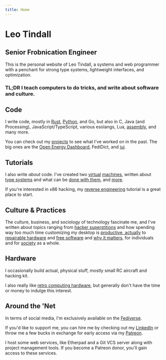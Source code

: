 ```yaml
---
title: Home
---
```


# Leo Tindall
## Senior Frobnication Engineer

This is the personal website of Leo Tindall, a systems and web programmer with a penchant
for strong type systems, lightweight interfaces, and optimization.

### TL;DR I teach computers to do tricks, and write about software and culture.

## Code

I write code, mostly in [Rust](/categories/rust), [Python](/categories/python), and Go, but also in C, Java (and Processing), JavaScript/TypeScript, various esolangs, Lua, [assembly](/categories/assembly), and many more. 
 
You can check out my [projects](projects/) to see what I've worked on in the past. The big ones are the [Open Energy Dashboard](https://oed.beloit.edu), FediDict, and [iui](https://github.com/LeoTindall/libui-rs).

## Tutorials

I also write _about_ code. I've created two [virtual](/post/sbrain-an-extension-of-brainfzck/) [machines](http://localhost:1313/post/mlem-a-vm-for-genetic-programming/), written about [type systems](http://localhost:1313/tutorial/a-gentle-introduction-to-practical-types/) and what can be [done with them](http://localhost:1313/tutorial/session-types/), and [more](/categories/programming).

If you're interested in x86 hacking, my [reverse engineering](/tutorial/an-intro-to-x86_64-reverse-engineering/) tutorial is a great place to start.

## Culture & Practices

The culture, business, and sociology of technology fascinate me, and I've written about topics ranging from [hacker superstitions](/post/hacker-superstitions/) and how spending way too much time customizing my desktop is [productive, actually](/post/modding-vim-i3-and-efficiency/) to [repairable hardware](/post/i-repaired-my-headphones/) and [free software](/post/open-source-for-normal-people/) and [why it matters](/post/a-story-about-my-personal-trainer/), for individuals and for [society](/post/deletefacebook-and-fosta/) as a whole.

## Hardware

I occasionally build actual, physical stuff, mostly small RC aircraft and hacking kit.

I also really like [retro computing hardware](/post/the-sinclair-zx-81-ts-1000/), but generally don't have the time or money to indulge this interest.

## Around the 'Net

In terms of social media, I'm exclusively available on the [Fediverse](https://cybre.space/@tindall).

If you'd like to support me, you can hire me by checking out my
[LinkedIn](https://linkedin.com/in/leo-tindall/) or throw me a few bucks in exchange for
early access via my [Patreon](https://patreon.com/leotindall).

 I host some web services, like Etherpad and a Git VCS server along with project management tools. If you become a Patreon donor, you'll gain access to these services.
